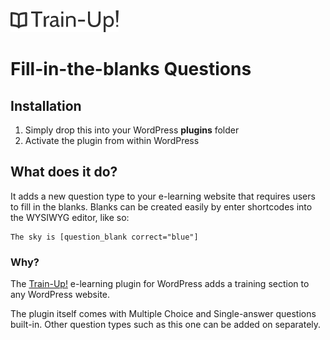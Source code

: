 <img src="https://raw.githubusercontent.com/amk221/train-up/master/docs/img/logo.png" width="173" height="35">


# Fill-in-the-blanks Questions

## Installation

1. Simply drop this into your WordPress __plugins__ folder
2. Activate the plugin from within WordPress

## What does it do?

It adds a new question type to your e-learning website that requires users to fill in the blanks. Blanks can be created easily by enter shortcodes into the WYSIWYG editor, like so:

	The sky is [question_blank correct="blue"]

### Why?

The [Train-Up!](https://github.com/amk221/train-up) e-learning plugin for WordPress adds a training section to any WordPress website.

The plugin itself comes with Multiple Choice and Single-answer questions built-in. Other question types such as this one can be added on separately.